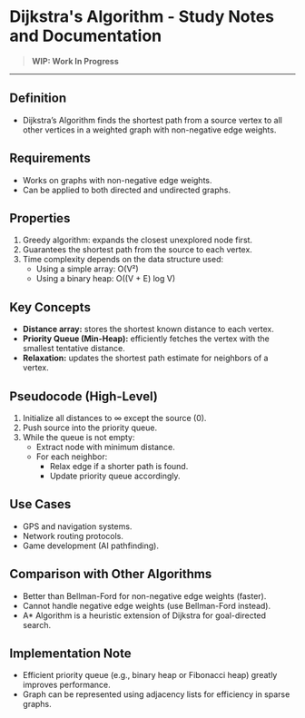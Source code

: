 # Dijkstra's Algorithm - Study Notes and Documentation

> **WIP: Work In Progress**

---

## Definition
- Dijkstra’s Algorithm finds the shortest path from a source vertex to all other vertices in a weighted graph with non-negative edge weights.

## Requirements
- Works on graphs with non-negative edge weights.
- Can be applied to both directed and undirected graphs.

## Properties
1. Greedy algorithm: expands the closest unexplored node first.
2. Guarantees the shortest path from the source to each vertex.
3. Time complexity depends on the data structure used:
   - Using a simple array: O(V²)
   - Using a binary heap: O((V + E) log V)

## Key Concepts
- **Distance array:** stores the shortest known distance to each vertex.
- **Priority Queue (Min-Heap):** efficiently fetches the vertex with the smallest tentative distance.
- **Relaxation:** updates the shortest path estimate for neighbors of a vertex.

## Pseudocode (High-Level)
1. Initialize all distances to ∞ except the source (0).
2. Push source into the priority queue.
3. While the queue is not empty:
   - Extract node with minimum distance.
   - For each neighbor:
     - Relax edge if a shorter path is found.
     - Update priority queue accordingly.

## Use Cases
- GPS and navigation systems.
- Network routing protocols.
- Game development (AI pathfinding).

## Comparison with Other Algorithms
- Better than Bellman-Ford for non-negative edge weights (faster).
- Cannot handle negative edge weights (use Bellman-Ford instead).
- A* Algorithm is a heuristic extension of Dijkstra for goal-directed search.

## Implementation Note
- Efficient priority queue (e.g., binary heap or Fibonacci heap) greatly improves performance.
- Graph can be represented using adjacency lists for efficiency in sparse graphs.